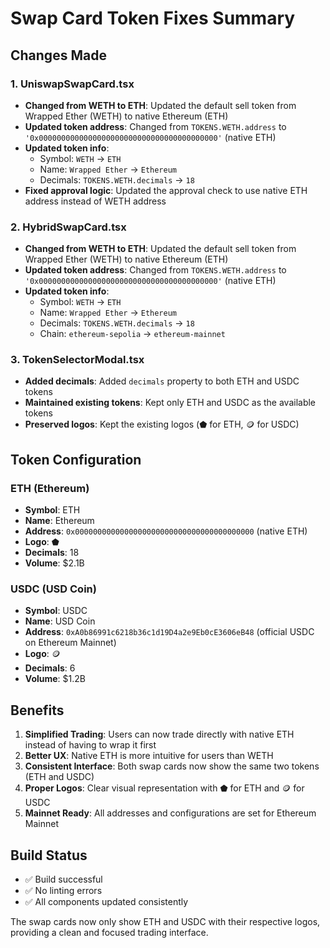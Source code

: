 # Swap Card Token Fixes Summary

## Changes Made

### 1. UniswapSwapCard.tsx
- **Changed from WETH to ETH**: Updated the default sell token from Wrapped Ether (WETH) to native Ethereum (ETH)
- **Updated token address**: Changed from `TOKENS.WETH.address` to `'0x0000000000000000000000000000000000000000'` (native ETH)
- **Updated token info**: 
  - Symbol: `WETH` → `ETH`
  - Name: `Wrapped Ether` → `Ethereum`
  - Decimals: `TOKENS.WETH.decimals` → `18`
- **Fixed approval logic**: Updated the approval check to use native ETH address instead of WETH address

### 2. HybridSwapCard.tsx
- **Changed from WETH to ETH**: Updated the default sell token from Wrapped Ether (WETH) to native Ethereum (ETH)
- **Updated token address**: Changed from `TOKENS.WETH.address` to `'0x0000000000000000000000000000000000000000'` (native ETH)
- **Updated token info**:
  - Symbol: `WETH` → `ETH`
  - Name: `Wrapped Ether` → `Ethereum`
  - Decimals: `TOKENS.WETH.decimals` → `18`
  - Chain: `ethereum-sepolia` → `ethereum-mainnet`

### 3. TokenSelectorModal.tsx
- **Added decimals**: Added `decimals` property to both ETH and USDC tokens
- **Maintained existing tokens**: Kept only ETH and USDC as the available tokens
- **Preserved logos**: Kept the existing logos (⬟ for ETH, 🪙 for USDC)

## Token Configuration

### ETH (Ethereum)
- **Symbol**: ETH
- **Name**: Ethereum
- **Address**: `0x0000000000000000000000000000000000000000` (native ETH)
- **Logo**: ⬟
- **Decimals**: 18
- **Volume**: $2.1B

### USDC (USD Coin)
- **Symbol**: USDC
- **Name**: USD Coin
- **Address**: `0xA0b86991c6218b36c1d19D4a2e9Eb0cE3606eB48` (official USDC on Ethereum Mainnet)
- **Logo**: 🪙
- **Decimals**: 6
- **Volume**: $1.2B

## Benefits

1. **Simplified Trading**: Users can now trade directly with native ETH instead of having to wrap it first
2. **Better UX**: Native ETH is more intuitive for users than WETH
3. **Consistent Interface**: Both swap cards now show the same two tokens (ETH and USDC)
4. **Proper Logos**: Clear visual representation with ⬟ for ETH and 🪙 for USDC
5. **Mainnet Ready**: All addresses and configurations are set for Ethereum Mainnet

## Build Status
- ✅ Build successful
- ✅ No linting errors
- ✅ All components updated consistently

The swap cards now only show ETH and USDC with their respective logos, providing a clean and focused trading interface.
